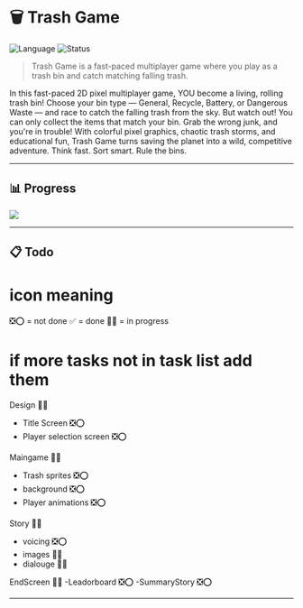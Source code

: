 # 🗑️ Trash Game

![Language](https://img.shields.io/badge/language-Python-blue?logo=python)
![Status](https://img.shields.io/badge/status-WIP-yellow)

> Trash Game is a fast-paced multiplayer game where you play as a trash bin and catch matching falling trash.

In this fast-paced 2D pixel multiplayer game, YOU become a living, rolling trash bin! Choose your bin type — General, Recycle, Battery, or Dangerous Waste — and race to catch the falling trash from the sky. But watch out! You can only collect the items that match your bin. Grab the wrong junk, and you're in trouble! With colorful pixel graphics, chaotic trash storms, and educational fun, Trash Game turns saving the planet into a wild, competitive adventure.
Think fast. Sort smart. Rule the bins.

---

## 📊 Progress

![](https://geps.dev/progress/60)

---

## 📋 Todo
# icon meaning
❎⭕ = not done
✅ = done
👷🏻 = in progress

# if more tasks not in task list add them

Design 👷🏻
- Title Screen ❎⭕
- Player selection screen ❎⭕

Maingame 👷🏻 
- Trash sprites ❎⭕
- background ❎⭕
- Player animations ❎⭕

Story 👷🏻
- voicing ❎⭕
- images 👷🏻
- dialouge 👷🏻

EndScreen 👷🏻
-Leadorboard ❎⭕
-SummaryStory ❎⭕

---
